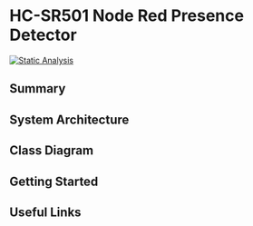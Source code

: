 # HC-SR501 Node Red Presence Detector

[![Static Analysis](https://github.com/ScottGibb/HC-SR501-Node-Red-Presence-Detector/actions/workflows/Static%20Analysis.yml/badge.svg)](https://github.com/ScottGibb/HC-SR501-Node-Red-Presence-Detector/actions/workflows/Static%20Analysis.yml)

## Summary

## System Architecture

## Class Diagram

## Getting Started

## Useful Links